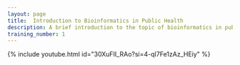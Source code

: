 ```yaml
---
layout: page
title:  Introduction to Bioinformatics in Public Health
description: A brief introduction to the topic of bioinformatics in public health, including what is high-throughput sequencing, what is bioinformatics/a bioinformatician, and an overview of different approaches to bioinformatics in public health.
training_number: 1
---
```


{% include youtube.html id="30XuFII_RAo?si=4-qI7Fe1zAz_HEiy" %}
